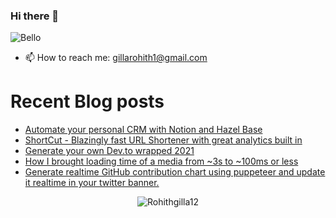 ### Hi there 👋

![Bello](https://i.giphy.com/media/fTI9mBoWLef8k/giphy.gif)

- 📫 How to reach me: [gillarohith1@gmail.com](mailto:gillarohith1@gmail.com)

# Recent Blog posts
<!-- BLOG-POST-LIST:START -->
- [Automate your personal CRM with Notion and Hazel Base](https://dev.to/gillarohith/automate-your-personal-crm-with-notion-and-hazel-base-2j5)
- [ShortCut - Blazingly fast URL Shortener with great analytics built in](https://dev.to/gillarohith/shortcut-blazingly-fast-url-shortener-with-great-analytics-built-in-120k)
- [Generate your own Dev.to wrapped 2021](https://dev.to/gillarohith/generate-your-own-devto-wrapped-2021-3g9m)
- [How I brought loading time of a media from ~3s to ~100ms or less](https://dev.to/gillarohith/how-i-bought-loading-time-of-a-media-from-3s-to-100ms-or-less-3m2e)
- [Generate realtime GitHub contribution chart using puppeteer and update it realtime in your twitter banner.](https://dev.to/gillarohith/generate-realtime-github-contribution-chart-using-puppeteer-and-update-it-realtime-in-your-twitter-banner-3l32)
<!-- BLOG-POST-LIST:END -->


<p align="center">
<img src="https://github-readme-streak-stats.herokuapp.com/?user=Rohithgilla12&theme=dark" alt="Rohithgilla12" />
</p>

<!--  Commenting it out since the above covers post of the required thing-->
<!-- [![My Awesome Stats](https://awesome-github-stats.azurewebsites.net/user-stats/Rohithgilla12?cardType=level&theme=github-dark)](https://git.io/awesome-stats-card) -->

<!--
![Views](https://relaxed-joliot-41cdfa.netlify.app/.netlify/functions/counter?id=39)
-->

<!--
**Rohithgilla12/Rohithgilla12** is a ✨ _special_ ✨ repository because its `README.md` (this file) appears on your GitHub profile.

Here are some ideas to get you started:

- 🔭 I’m currently working on ...
- 🌱 I’m currently learning ...
- 👯 I’m looking to collaborate on ...
- 🤔 I’m looking for help with ...
- 💬 Ask me about ...
- 📫 How to reach me: ...
- 😄 Pronouns: ...
- ⚡ Fun fact: ...
-->
